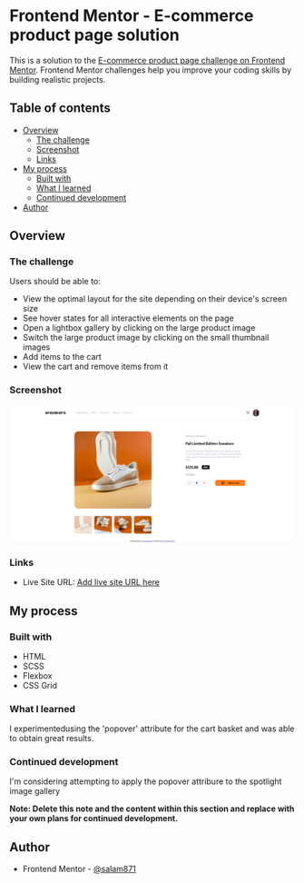 # Frontend Mentor - E-commerce product page solution

This is a solution to the [E-commerce product page challenge on Frontend Mentor](https://www.frontendmentor.io/challenges/ecommerce-product-page-UPsZ9MJp6). Frontend Mentor challenges help you improve your coding skills by building realistic projects.

## Table of contents

- [Overview](#overview)
  - [The challenge](#the-challenge)
  - [Screenshot](#screenshot)
  - [Links](#links)
- [My process](#my-process)
  - [Built with](#built-with)
  - [What I learned](#what-i-learned)
  - [Continued development](#continued-development)
- [Author](#author)

## Overview

### The challenge

Users should be able to:

- View the optimal layout for the site depending on their device's screen size
- See hover states for all interactive elements on the page
- Open a lightbox gallery by clicking on the large product image
- Switch the large product image by clicking on the small thumbnail images
- Add items to the cart
- View the cart and remove items from it

### Screenshot

![](./screenshot.png)

### Links

- Live Site URL: [Add live site URL here](https://your-live-site-url.com)

## My process

### Built with

- HTML
- SCSS
- Flexbox
- CSS Grid

### What I learned

I experimentedusing the 'popover' attribute for the cart basket and was able to obtain great results.

### Continued development

I'm considering attempting to apply the popover attribure to the spotlight image gallery

**Note: Delete this note and the content within this section and replace with your own plans for continued development.**

## Author

- Frontend Mentor - [@salam871](https://www.frontendmentor.io/profile/salam871)
